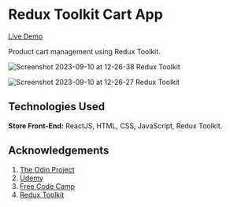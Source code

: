 
# Redux Toolkit Cart App

[Live Demo](https://redux-toolkit-cart-zeta.vercel.app/)<br>

  Product cart management using Redux Toolkit.


![Screenshot 2023-09-10 at 12-26-38 Redux Toolkit](https://github.com/Tarun-Sachan/Task-Manager-Nodejs/assets/117214735/d3d0ecee-5620-4fd0-8c19-4df66689e50c)

![Screenshot 2023-09-10 at 12-26-27 Redux Toolkit](https://github.com/Tarun-Sachan/Task-Manager-Nodejs/assets/117214735/1d39ea51-c827-4495-af6b-7eded796e8c6)



## Technologies Used

**Store Front-End:**  ReactJS, HTML, CSS, JavaScript, Redux Toolkit.


## Acknowledgements

 1. [The Odin Project](https://www.theodinproject.com/paths/full-stack-javascript/courses/intermediate-html-and-css)
 2. [Udemy](https://www.udemy.com/course/react-the-complete-guide-incl-redux/)
 3. [Free Code Camp](https://www.youtube.com/@freecodecamp)
 4. [Redux Toolkit](https://redux-toolkit.js.org/)
